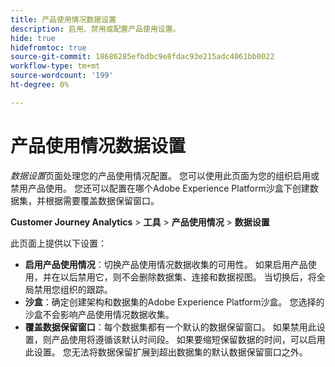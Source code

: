 ```yaml
---
title: 产品使用情况数据设置
description: 启用、禁用或配置产品使用设置。
hide: true
hidefromtoc: true
source-git-commit: 18686285efbdbc9e8fdac93e215adc4061bb0022
workflow-type: tm+mt
source-wordcount: '199'
ht-degree: 0%

---
```


# 产品使用情况数据设置

_数据设置_&#x200B;页面处理您的产品使用情况配置。 您可以使用此页面为您的组织启用或禁用产品使用。 您还可以配置在哪个Adobe Experience Platform沙盒下创建数据集，并根据需要覆盖数据保留窗口。

**Customer Journey Analytics** > **工具** > **产品使用情况** > **数据设置**

此页面上提供以下设置：

* **启用产品使用情况**：切换产品使用情况数据收集的可用性。 如果启用产品使用，并在以后禁用它，则不会删除数据集、连接和数据视图。 当切换后，将全局禁用您组织的跟踪。
* **沙盒**：确定创建架构和数据集的Adobe Experience Platform沙盒。 您选择的沙盒不会影响产品使用情况数据收集。
* **覆盖数据保留窗口**：每个数据集都有一个默认的数据保留窗口。 如果禁用此设置，则产品使用将遵循该默认时间段。 如果要缩短保留数据的时间，可以启用此设置。 您无法将数据保留扩展到超出数据集的默认数据保留窗口之外。
